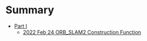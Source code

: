 # Summary

* [Part I](chapter1/README.md)
  * [2022 Feb 24 ORB_SLAM2 Construction Function](chapter1/2.1SLAMSYSConstrFun.md)


